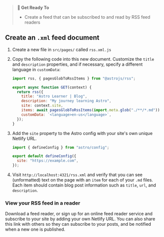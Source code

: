 > **🎯 Get Ready To**
>
> - Create a feed that can be subscribed to and read by RSS feed readers

## Create an `.xml` feed document

1. Create a new file in `src/pages/` called `rss.xml.js`

2. Copy the following code into this new document. Customize the `title` and `description` properties, and if necessary, specify a different language in `customData`:

   ```js title="src/pages/rss.xml.js"
   import rss, { pagesGlobToRssItems } from "@astrojs/rss";

   export async function GET(context) {
     return rss({
       title: "Astro Learner | Blog",
       description: "My journey learning Astro",
       site: context.site,
       items: await pagesGlobToRssItems(import.meta.glob("./**/*.md")),
       customData: `<language>en-us</language>`,
     });
   }
   ```

3. Add the `site` property to the Astro config with your site's own unique Netlify URL.

   ```js title="astro.config.mjs" ins={4}
   import { defineConfig } from "astro/config";

   export default defineConfig({
     site: "https://example.com",
   });
   ```

4. Visit `http://localhost:4321/rss.xml` and verify that you can see (unformatted) text on the page with an `item` for each of your `.md` files. Each item should contain blog post information such as `title`, `url`, and `description`.

### View your RSS feed in a reader

Download a feed reader, or sign up for an online feed reader service and subscribe to your site by adding your own Netlify URL. You can also share this link with others so they can subscribe to your posts, and be notified when a new one is published.

